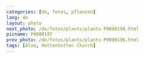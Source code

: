 ```yaml
---
categories: [de, fotos, pflanzen]
lang: de
layout: photo
next_photo: /de/fotos/plants/plants-P0000190.html
picname: P0000197
prev_photo: /de/fotos/plants/plants-P0000196.html
tags: [Aloe, Hottentotten Church]
---
```

